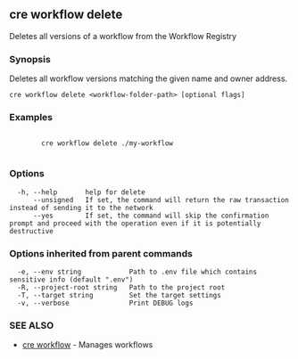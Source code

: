 ## cre workflow delete

Deletes all versions of a workflow from the Workflow Registry

### Synopsis

Deletes all workflow versions matching the given name and owner address.

```
cre workflow delete <workflow-folder-path> [optional flags]
```

### Examples

```

		cre workflow delete ./my-workflow
		
```

### Options

```
  -h, --help       help for delete
      --unsigned   If set, the command will return the raw transaction instead of sending it to the network
      --yes        If set, the command will skip the confirmation prompt and proceed with the operation even if it is potentially destructive
```

### Options inherited from parent commands

```
  -e, --env string            Path to .env file which contains sensitive info (default ".env")
  -R, --project-root string   Path to the project root
  -T, --target string         Set the target settings
  -v, --verbose               Print DEBUG logs
```

### SEE ALSO

* [cre workflow](cre_workflow.md)	 - Manages workflows

